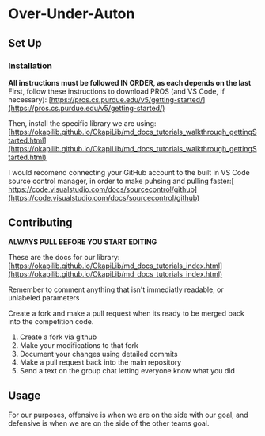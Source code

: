 # Over-Under-Auton

## Set Up

### Installation
**All instructions must be followed IN ORDER, as each depends on the last**
First, follow these instructions to download PROS (and VS Code, if necessary): [https://pros.cs.purdue.edu/v5/getting-started/](https://pros.cs.purdue.edu/v5/getting-started/)

Then, install the specific library we are using: [https://okapilib.github.io/OkapiLib/md_docs_tutorials_walkthrough_gettingStarted.html](https://okapilib.github.io/OkapiLib/md_docs_tutorials_walkthrough_gettingStarted.html)

I would recomend connecting your GitHub account to the built in VS Code source control manager, in order to make puhsing and pulling faster:[ https://code.visualstudio.com/docs/sourcecontrol/github](https://code.visualstudio.com/docs/sourcecontrol/github)

## Contributing

**ALWAYS PULL BEFORE YOU START EDITING**

These are the docs for our library: [https://okapilib.github.io/OkapiLib/md_docs_tutorials_index.html](https://okapilib.github.io/OkapiLib/md_docs_tutorials_index.html) 


Remember to comment anything that isn't immediatly readable, or unlabeled parameters 


Create a fork and make a pull request when its ready to be merged back into the competition code.

1. Create a fork via github
2. Make your modifications to that fork
3. Document your changes using detailed commits
4. Make a pull request back into the main repository
5. Send a text on the group chat letting everyone know what you did

## Usage

For our purposes, offensive is when we are on the side with our goal, and defensive is when we are on the side of the other teams goal.
